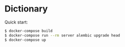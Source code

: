 # Dictionary

Quick start:
```bash
$ docker-compose build
$ docker-compose run --rm server alembic upgrade head
$ docker-compose up
```